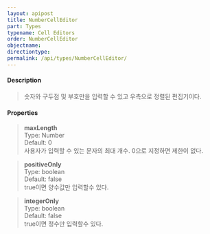 ```yaml
---
layout: apipost
title: NumberCellEditor
part: Types
typename: Cell Editors
order: NumberCellEditor
objectname: 
directiontype: 
permalink: /api/types/NumberCellEditor/
---
```



#### Description

> 숫자와 구두점 및 부호만을 입력할 수 있고 우측으로 정렬된 편집기이다.


#### Properties

> **maxLength**  
> Type: Number  
> Default: 0  
> 사용자가 입력할 수 있는 문자의 최대 개수. 0으로 지정하면 제한이 없다.

> **positiveOnly**  
> Type: boolean  
> Default: false  
> true이면 양수값만 입력할수 있다.  

> **integerOnly**  
> Type: boolean  
> Default: false  
> true이면 정수만 입력할수 있다.  
